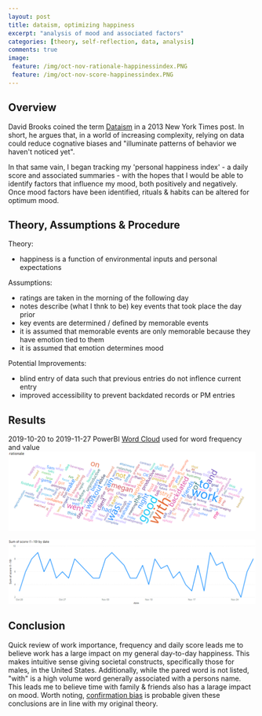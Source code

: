 ```yaml
---
layout: post
title: dataism, optimizing happiness
excerpt: "analysis of mood and associated factors"
categories: [theory, self-reflection, data, analysis]
comments: true
image:
 feature: /img/oct-nov-rationale-happinessindex.PNG
 feature: /img/oct-nov-score-happinessindex.PNG
---
```


## Overview
David Brooks coined the term [Dataism](https://en.wikipedia.org/wiki/Dataism) in a 2013 New York Times post. In short, he argues that, in a world of increasing complexity, relying on data could reduce cognative biases and "illuminate patterns of behavior we haven't noticed yet".

In that same vain, I began tracking my 'personal happiness index' - a daily score and associated summaries - with the hopes that I would be able to identify factors that influence my mood, both positively and negatively. Once mood factors have been identified, rituals & habits can be altered for optimum mood.   

## Theory, Assumptions & Procedure
Theory:
* happiness is a function of environmental inputs and personal expectations

Assumptions: 
* ratings are taken in the morning of the following day 
* notes describe (what I thnk to be) key events that took place the day prior 
* key events are determined / defined by memorable events
* it is assumed that memorable events are only memorable because they have emotion tied to them 
* it is assumed that emotion determines mood

Potential Improvements:
* blind entry of data such that previous entries do not inflence current entry 
* improved accessibility to prevent backdated records or PM entries 

## Results
2019-10-20 to 2019-11-27 
PowerBI [Word Cloud](https://appsource.microsoft.com/en-us/product/power-bi-visuals/WA104380752?tab=Overview) used for word frequency and value
![rationale](/img/oct-nov-rationale-happinessindex.PNG)

![score](/img/oct-nov-score-happinessindex.PNG)


## Conclusion 
Quick review of work importance, frequency and daily score leads me to believe work has a large impact on my general day-to-day happiness. This makes intuitive sense giving societal constructs, specifically those for males, in the United States. Additionally, while the pared word is not listed, "with" is a high volume word generally associated with a persons name. This leads me to believe time with family & friends also has a larage impact on mood. Worth noting, [confirmation bias](https://en.wikipedia.org/wiki/Confirmation_bias) is probable given these conclusions are in line with my original theory. 
